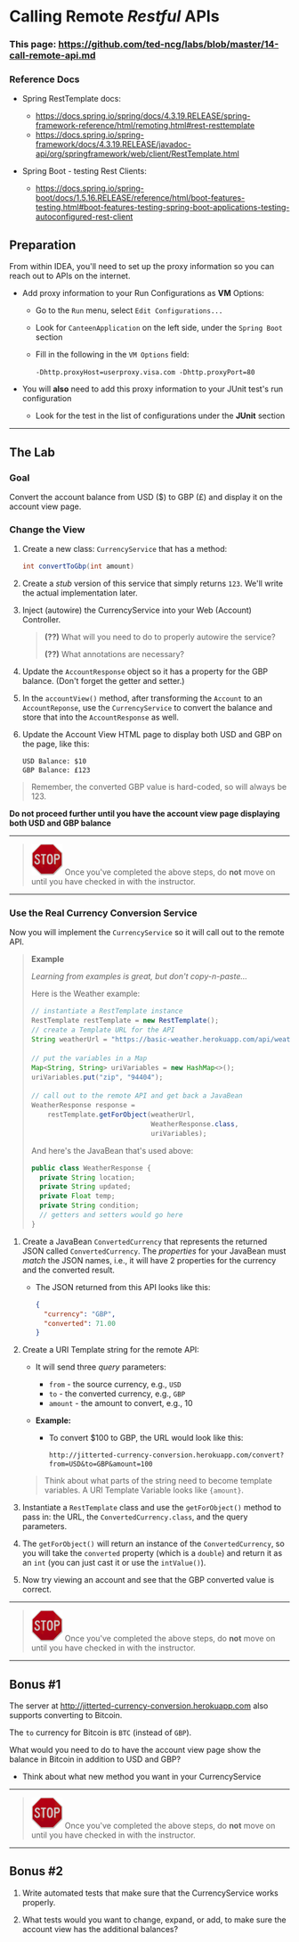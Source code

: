 # Calling Remote *Restful* APIs

### This page: https://github.com/ted-ncg/labs/blob/master/14-call-remote-api.md

### Reference Docs

* Spring RestTemplate docs:
  * https://docs.spring.io/spring/docs/4.3.19.RELEASE/spring-framework-reference/html/remoting.html#rest-resttemplate
  * https://docs.spring.io/spring-framework/docs/4.3.19.RELEASE/javadoc-api/org/springframework/web/client/RestTemplate.html

* Spring Boot - testing Rest Clients: 
  * https://docs.spring.io/spring-boot/docs/1.5.16.RELEASE/reference/html/boot-features-testing.html#boot-features-testing-spring-boot-applications-testing-autoconfigured-rest-client

## Preparation

From within IDEA, you'll need to set up the proxy information so you can reach out to APIs on the internet.

* Add proxy information to your Run Configurations as **VM** Options:

   * Go to the `Run` menu, select `Edit Configurations...`
   * Look for `CanteenApplication` on the left side, under the `Spring Boot` section
   * Fill in the following in the `VM Options` field:

     `-Dhttp.proxyHost=userproxy.visa.com -Dhttp.proxyPort=80`

* You will **also** need to add this proxy information to your JUnit test's run configuration

  * Look for the test in the list of configurations under the **JUnit** section

----

## The Lab

### Goal

Convert the account balance from USD ($) to GBP (£) and display it on the account view page.

### Change the View

1. Create a new class: `CurrencyService` that has a method:

    ```java
    int convertToGbp(int amount)
    ```

1. Create a _stub_ version of this service that simply returns `123`. We'll write the actual implementation later.

1. Inject (autowire) the CurrencyService into your Web (Account) Controller.

   > **(??)** What will you need to do to properly autowire the service?
   >
   > **(??)** What annotations are necessary?

1. Update the `AccountResponse` object so it has a property for the GBP balance. (Don't forget the getter and setter.)

1. In the `accountView()` method, after transforming the `Account` to an `AccountReponse`, use the `CurrencyService` to convert the balance and store that into the `AccountResponse` as well.

1. Update the Account View HTML page to display both USD and GBP on the page, like this:
     ```
     USD Balance: $10
     GBP Balance: £123
     ```

> Remember, the converted GBP value is hard-coded, so will always be 123.


**Do not proceed further until you have the account view page displaying both USD and GBP balance**

----

> <img src="stop-sign.jpg" width="56" /> Once you've completed the above steps, do **not** move on until you have checked in with the instructor.

----

### Use the Real Currency Conversion Service

Now you will implement the `CurrencyService` so it will call out to the remote API.


   > **Example**
   >
   > _Learning from examples is great, but don't copy-n-paste..._
   >
   > Here is the Weather example:
   >
   > ```java
   > // instantiate a RestTemplate instance
   > RestTemplate restTemplate = new RestTemplate();
   > // create a Template URL for the API
   > String weatherUrl = "https://basic-weather.herokuapp.com/api/weather/{zip}";
   >
   > // put the variables in a Map
   > Map<String, String> uriVariables = new HashMap<>();
   > uriVariables.put("zip", "94404");
   >
   > // call out to the remote API and get back a JavaBean
   > WeatherResponse response =
   >     restTemplate.getForObject(weatherUrl, 
   >                               WeatherResponse.class,
   >                               uriVariables);
   > ```
   >
   >
   > And here's the JavaBean that's used above:
   > 
   > ```java
   > public class WeatherResponse {
   >   private String location;
   >   private String updated;
   >   private Float temp;
   >   private String condition;
   >   // getters and setters would go here
   > }
   > ```


1. Create a JavaBean `ConvertedCurrency` that represents the returned JSON called `ConvertedCurrency`.
   The *properties* for your JavaBean must *match* the JSON names, i.e., it will have 2 properties for the currency and the converted result.
   
   * The JSON returned from this API looks like this:
   
     ```json
     {
       "currency": "GBP",
       "converted": 71.00
     }
     ```

1. Create a URI Template string for the remote API:

   * It will send three *query* parameters:
       * `from` - the source currency, e.g., `USD`
       * `to` - the converted currency, e.g., `GBP`
       * `amount` - the amount to convert, e.g., 10

   * **Example:**
       * To convert $100 to GBP, the URL would look like this:
         ```
         http://jitterted-currency-conversion.herokuapp.com/convert?from=USD&to=GBP&amount=100
         ```

   > Think about what parts of the string need to become template variables.
   > A URI Template Variable looks like `{amount}`.
   
1. Instantiate a `RestTemplate` class and use the `getForObject()` method to pass in: the URL, the `ConvertedCurrency.class`, and the query parameters.

1. The `getForObject()` will return an instance of the `ConvertedCurrency`, so you will take the `converted` property (which is a `double`) and return it as an `int` (you can just cast it or use the `intValue()`).

1. Now try viewing an account and see that the GBP converted value is correct.

----

> <img src="stop-sign.jpg" width="56" /> Once you've completed the above steps, do **not** move on until you have checked in with the instructor.

----

## Bonus #1

The server at http://jitterted-currency-conversion.herokuapp.com also supports converting to Bitcoin.

The `to` currency for Bitcoin is `BTC` (instead of `GBP`).

What would you need to do to have the account view page show the balance in Bitcoin in addition to USD and GBP?

* Think about what new method you want in your CurrencyService

----

> <img src="stop-sign.jpg" width="56" /> Once you've completed the above steps, do **not** move on until you have checked in with the instructor.

----

## Bonus #2

1. Write automated tests that make sure that the CurrencyService works properly.

1. What tests would you want to change, expand, or add, to make sure the account view has the additional balances?
